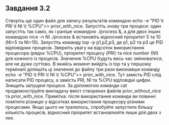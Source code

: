 ## Завдання 3.2

Створіть ще один файл для запису результатів командою echo -e "PID \t PRI \t NI \t %CPU">> prior_with_nice. Запустіть знову три процеси: один запустіть так само, як і раніше командою ./process &, а для двох інших командою nice -n NI ./process & встановіть відносний пріоритет 5 та 10 (NI=5 та NI=10). Запустіть команду top -p p1,p2,p3, де p1, p2 та p3 це PID відповідних процесів. Зверніть увагу на відсоток використання процесора (рядок %CPU), пріоритет процесу (PRI) та nice number (NI) для кожного із процесів. Значення %CPU будуть весь час змінюватися, але не дуже суттєво. В якийсь момент вийдіть із top та у першому терміналі допишіть ці значення до файлу три рази виконавши команду echo -e "PID \t PRI \t NI \t %CPU">> prior_with_nice. Тут замість PID слід написати PID процесу, а замість PRI, NI та %CPU відповідні цифри. Знищить запущені процеси.
За допомогою команди cat продемонструйте викладачу вміст створених файлів prior_without_nice та prior_with_nice.
Примітка: після використання команди ви повинні помітити різницю у відсотках використання процесору різними процесами. Якщо цього не трапилось, спробуйте запустити більшу кількість процесів, відносний пріоритет встановлюйте лише для двох з них.
